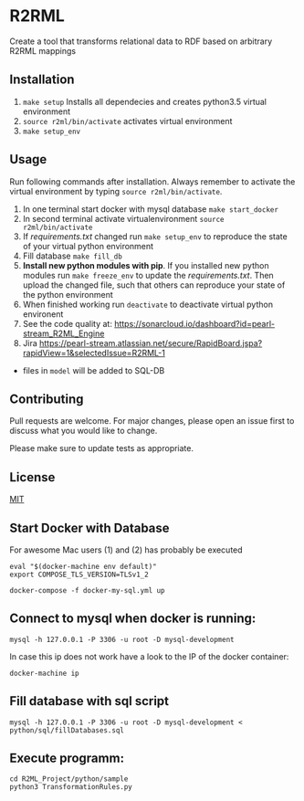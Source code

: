# R2RML

Create a tool that transforms relational data to RDF based on arbitrary R2RML mappings

## Installation
1. `make setup` Installs all dependecies and creates python3.5 virtual environment
2. `source r2ml/bin/activate` activates virtual environment
3. `make setup_env`

## Usage

Run following commands after installation. Always remember to activate the virtual environment by typing `source r2ml/bin/activate`. 
1. In one terminal start docker with mysql database `make start_docker`
2. In second terminal activate virtualenvironment `source r2ml/bin/activate`
3. If *requirements.txt* changed run `make setup_env` to reproduce the state of your virtual python environment
4. Fill database `make fill_db`
5. **Install new python modules with pip**. If you installed new python modules run `make freeze_env` to update the *requirements.txt*. Then upload the changed file, such that others can reproduce your state of the python environment
6. When finished working run `deactivate` to deactivate virtual python environent
7. See the code quality at: https://sonarcloud.io/dashboard?id=pearl-stream_R2ML_Engine
8. Jira https://pearl-stream.atlassian.net/secure/RapidBoard.jspa?rapidView=1&selectedIssue=R2RML-1
- files in `model` will be added to SQL-DB


## Contributing
Pull requests are welcome. For major changes, please open an issue first to discuss what you would like to change.

Please make sure to update tests as appropriate.

## License
[MIT](https://choosealicense.com/licenses/mit/)

## Start Docker with Database
For awesome Mac users (1) and (2) has probably be executed 
```
eval "$(docker-machine env default)"
export COMPOSE_TLS_VERSION=TLSv1_2

docker-compose -f docker-my-sql.yml up
```

## Connect to mysql when docker is running:
```
mysql -h 127.0.0.1 -P 3306 -u root -D mysql-development
```

In case this ip does not work have a look to the IP of the docker container:
```
docker-machine ip
```
## Fill database with sql script
```
mysql -h 127.0.0.1 -P 3306 -u root -D mysql-development < python/sql/fillDatabases.sql 
```

## Execute programm:
```
cd R2ML_Project/python/sample
python3 TransformationRules.py 
```
